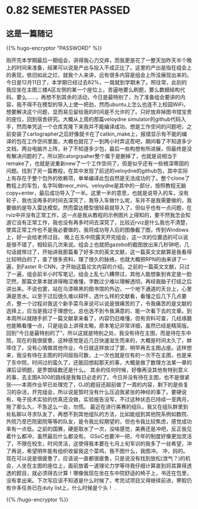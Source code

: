 # 0.82 SEMESTER PASSED


## 这是一篇随记

<!--more-->
{{% hugo-encryptor "PASSWORD" %}}

刚开完本学期最后一期组会，讲得我心力交瘁，而我更是花了一整天加昨天半个晚上的时间来准备，结果可以说是产出与投入不成正比了。这里的产出是指在组会上的表现，依旧如此之烂，就我个人来讲，远有很多内容是组会上所没展现出来的。
今日是12月11日了，本学期已经过去82%，一晃就到学期末了。照往常，此刻的我应坐在主图三楼A区左侧的某一个座位上，苦逼地要么刷题，要么数据结构代码，要么……，再想不到其余的活动，今日是最特别了，为了准备组会要讲的内容，我不得不在模型的导入上使一把劲，然而ubuntu上怎么也连不上校园WiFi，想要解决这个问题，显而易见留给我的时间是不允许的了。只好放弃掉图书馆宝贵的座位，回到宿舍研究。大概从上周的那篇veloydne simulator的github代码入手，然而单凭这一个仓库克隆下来我并不能编译成功。想是工作空间的问题吧，之前安装了cartographer之后好像就卡在了catkin_make上，报错显示有不能的编译的包在工作空间里面，大概也就花了一到两小时弄这茬吧，期间看了不知道多少文档，两台电脑齐上阵，补了不知道多少包，最后一些构想有所进展，但最终是没有解决问题的了。所以把catorgrpaher整个属于是删掉了，也就是说相当于remake了，也就是说重新new了一个工作空间了，但是似乎还有一些根深蒂固的问题。找到了另一篇教程，在其中发现了前述的veloydne的github包，其中实际上有存在于整个包外的依赖项，单单编译此包自然是无法成功的了。整个clone了教程上的车包，名字叫做neor_mini。veloydne是其中的一部分，按照教程无脑copy+enter，最后成功导入了一半。这里一半的意思，也就是说导入的车，没有轮子，我也没再多的时间去深究了，我导入车做什么呢，车并不是我需要做的，我要做的是导入雷达模型。然而雷达模型很轻易就导入了，但似乎也有一点问题，在rviz中并没有正常工作，这一点是我从教程的示例图片上得知的，要不然我怎会知道它没有正常工作，我也没有再多时间去深究了，比较近rviz是什么我也不清楚，使其正常工作也不是我必要做的，我将成功导入后的图像截了图，传到Windows上，好一会给老师过目。
晚上在东中院露天开完组会，这一次的位置选的可以说是很不错了，相较前几次来说。组会上也就把gazebo的截图放出来几秒钟吧，几句话就带过了，开始讲我那篇看了好多次的英文文献，这一篇英文文献算是我看得比较明白的了，查了很多资料，理了很久的脉络，也就大概把RPN的由来讲了一遍，到Faster R-CNN，才开始这篇论文内容的介绍。之前的一篇英文文献，只过了一遍，组会前半小时写笔记，组会上乱七八糟带过，其他人能想象到肯定是一脸茫然，那篇文章本就讲得晦涩难懂，字数过少难以理解透彻，再经我脑子打结之后讲出来。不说也罢，站在乌漆嘛黑的图书馆的外边，一个地下通道的天台上，心里满是苦水。以至于过后很久难以释怀，选什么样的文献看，看懂之后几下几点要点，整一个过程对我这个新手菜鸟来说可以说是很痛苦的了，令我痛苦的是文献的选择上，应当是我过于理想化，总也选不到令我满意的、能一次看下去的文章。到本周所以就随手抓了一篇文献拿来看了，内容仍旧难懂，但有资料可查，几经琢磨也能略看懂一点，只是组会上讲得太略，原本笔记非常详细，虽然已经是精简版。
回到“今日是最特别的了”，所以这就是特别之处，我没有待在主图，而是待在东中院，现在的我很疲惫，这种感觉是近几日快速滋生而来的，大概是时间太久了，蚌埠住了。没有心情做其他作业，今日就这样放过了罢，明早再去主图占座。这样想来，我没有待在主图的时间屈指可数，上一次也就是仅有的一次不在主图，也是来了东中院，时间过的蛮久了，还能回想起那天的事，大概是做了数理方法某一章的课后证明题，是罗朗级数还是什么。
其余的任何时候，好像再没其他有特别意义的事，去主图A300的路线是我每日必走的了。今日并没有待在主图，也不是很紧张——本周作业早已处理完了，OJ的题目还超前做了一周的内容，剩下的是些复习的杂活，开完组会，所以说是暂时没有什么压迫我紧张的神经的事了。要硬说有，电子技术实验的仿真还没做，实验报告没写，不过这种状态已持续一至两月，拖了那么久，不急这么一会，勿慌。
最近在进行美赛的组队，我又在组队群里到处私聊以寻求队友了，再想不到其他组队的方法，比如能组到其他院系例如数院、外院乃至巴院密院等等的队友，是令我比较期望的，但也令我比较焦虑，感觉成功率有一点低。之前的国赛，硬是取水了一次，没啥感觉，美赛还是冲吧，反正我见着什么都冲，虽然最后什么都没有。
GSoC也要冲一把，今年的制度好像更加灵活了，不限在校生，时间灵活，这使得我本要在七月上旬军训的我多了一丝希望，冲了再说，希望明年能有组织收留我这个菜鸡，我不图什么，我图冲。
冲，妈的。
现在可以说是很疲惫了，应该说一直都很疲惫，只是说没有找到放松(泄气？)的机会，人坐在主图的座位上，面前放着一道理论力学等待我仔细计算直到将其算得透透的题目，就必须得去计算！哪像我现在坐在东中院舒适的椅子上，书还在包里，没有拿出来。下次写应该不知道是什么时候了，考完试项目又得继续前进，寒假仍有许多任务已在duty list上，什么时候是个头！
.

{{% /hugo-encryptor %}}

